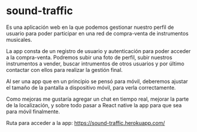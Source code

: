 # sound-traffic

Es una aplicación web en la que podemos gestionar nuestro perfil de usuario para poder participar en una red de compra-venta
de instrumentos musicales.

La app consta de un registro de usuario y autenticación para poder acceder a la compra-venta.
Podremos subir una foto de perfil, subir nuestros instrumentos a vender, buscar intrumentos de otros usuarios y por último
contactar con ellos para realizar la gestión final.

Al ser una app que en un principio se pensó para móvil, deberemos ajustar el tamaño de la pantalla a dispositivo móvil, para
verla correctamente.

Como mejoras me gustaría agregar un chat en tiempo real, mejorar la parte de la localización, y sobre todo pasar a React native 
la app para que sea para móvil finalmente.

Ruta para acceder a la app: https://sound-traffic.herokuapp.com/
